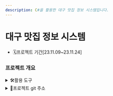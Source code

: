 ```yaml
---
description: C#을 활용한 대구 맛집 정보 시스템입니다.
---
```


# 대구 맛집 정보 시스템

* 🗓️프로젝트 기간\[23.11.09\~23.11.24]

### 프로젝트 개요



<details>

<summary>🛠활용 도구</summary>

![](https://img.shields.io/badge/C%20Sharp-239120?style=flat-square\&logo=C%20Sharp\&logoColor=white) &nbsp;
![](https://img.shields.io/badge/visualstudio-5C2D91?style=flat-square\&logo=visualstudio\&logoColor=white) &nbsp;
![](https://img.shields.io/badge/microsoftsqlserver-CC2927?style=flat-square\&logo=visualstudio\&logoColor=white) &nbsp;
![](https://img.shields.io/badge/github-181717?style=flat-square\&logo=visualstudio\&logoColor=white)


</details>



<details>

<summary>📕프로젝트 git 주소</summary>

[https://github.com/Hyno2/CSharpProject](https://github.com/Hyno2/CSharpProject)

</details>
